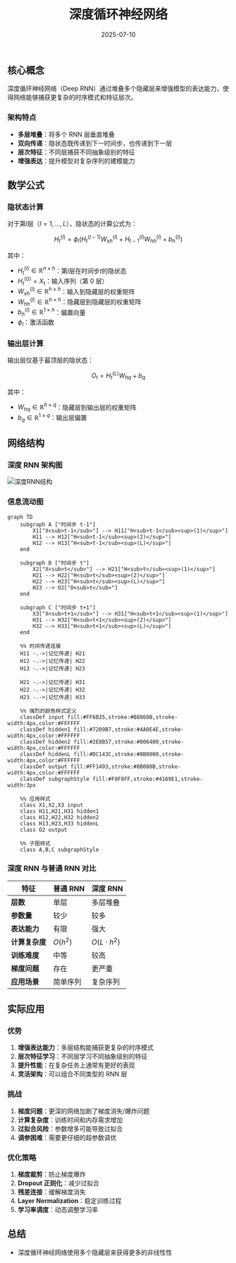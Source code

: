 ﻿---
title: 深度循环神经网络
date: 2025-07-10
type: notes-nlp
---


## 核心概念

深度循环神经网络（Deep RNN）通过堆叠多个隐藏层来增强模型的表达能力，使得网络能够捕获更复杂的时序模式和特征层次。

### 架构特点

- **多层堆叠**：将多个 RNN 层垂直堆叠
- **双向传递**：隐状态既传递到下一时间步，也传递到下一层
- **层次特征**：不同层捕获不同抽象级别的特征
- **增强表达**：提升模型对复杂序列的建模能力

## 数学公式

### 隐状态计算

对于第$l$层（$l = 1, \ldots, L$），隐状态的计算公式为：

$$H_t^{(l)} = \phi_l(H_t^{(l-1)} W_{xh}^{(l)} + H_{t-1}^{(l)} W_{hh}^{(l)} + b_h^{(l)})$$

其中：

- $H_t^{(l)} \in \mathbb{R}^{n \times h}$：第$l$层在时间步$t$的隐状态
- $H_t^{(0)} = X_t$：输入序列（第 0 层）
- $W_{xh}^{(l)} \in \mathbb{R}^{h \times h}$：输入到隐藏层的权重矩阵
- $W_{hh}^{(l)} \in \mathbb{R}^{h \times h}$：隐藏层到隐藏层的权重矩阵
- $b_h^{(l)} \in \mathbb{R}^{1 \times h}$：偏置向量
- $\phi_l$：激活函数

### 输出层计算

输出层仅基于最顶层的隐状态：

$$O_t = H_t^{(L)} W_{hq} + b_q$$

其中：

- $W_{hq} \in \mathbb{R}^{h \times q}$：隐藏层到输出层的权重矩阵
- $b_q \in \mathbb{R}^{1 \times q}$：输出层偏置

## 网络结构

### 深度 RNN 架构图

![深度RNN结构](/images/notes/nlp/deep-rnn.svg)

### 信息流动图

```mermaid
graph TD
    subgraph A ["时间步 t-1"]
        X1["X<sub>t-1</sub>"] --> H11["H<sub>t-1</sub><sup>(1)</sup>"]
        H11 --> H12["H<sub>t-1</sub><sup>(2)</sup>"]
        H12 --> H13["H<sub>t-1</sub><sup>(L)</sup>"]
    end

    subgraph B ["时间步 t"]
        X2["X<sub>t</sub>"] --> H21["H<sub>t</sub><sup>(1)</sup>"]
        H21 --> H22["H<sub>t</sub><sup>(2)</sup>"]
        H22 --> H23["H<sub>t</sub><sup>(L)</sup>"]
        H23 --> O2["O<sub>t</sub>"]
    end

    subgraph C ["时间步 t+1"]
        X3["X<sub>t+1</sub>"] --> H31["H<sub>t+1</sub><sup>(1)</sup>"]
        H31 --> H32["H<sub>t+1</sub><sup>(2)</sup>"]
        H32 --> H33["H<sub>t+1</sub><sup>(L)</sup>"]
    end

    %% 时间传递连接
    H11 -.->|记忆传递| H21
    H12 -.->|记忆传递| H22
    H13 -.->|记忆传递| H23

    H21 -.->|记忆传递| H31
    H22 -.->|记忆传递| H32
    H23 -.->|记忆传递| H33

    %% 强烈的颜色样式定义
    classDef input fill:#FF6B35,stroke:#B8860B,stroke-width:4px,color:#FFFFFF
    classDef hidden1 fill:#7209B7,stroke:#4A0E4E,stroke-width:4px,color:#FFFFFF
    classDef hidden2 fill:#2E8B57,stroke:#006400,stroke-width:4px,color:#FFFFFF
    classDef hiddenL fill:#DC143C,stroke:#8B0000,stroke-width:4px,color:#FFFFFF
    classDef output fill:#FF1493,stroke:#8B008B,stroke-width:4px,color:#FFFFFF
    classDef subgraphStyle fill:#F0F8FF,stroke:#4169E1,stroke-width:3px

    %% 应用样式
    class X1,X2,X3 input
    class H11,H21,H31 hidden1
    class H12,H22,H32 hidden2
    class H13,H23,H33 hiddenL
    class O2 output

    %% 子图样式
    class A,B,C subgraphStyle
```

### 深度 RNN 与普通 RNN 对比

| 特征           | 普通 RNN | 深度 RNN         |
| -------------- | -------- | ---------------- |
| **层数**       | 单层     | 多层堆叠         |
| **参数量**     | 较少     | 较多             |
| **表达能力**   | 有限     | 强大             |
| **计算复杂度** | $O(h^2)$ | $O(L \cdot h^2)$ |
| **训练难度**   | 中等     | 较高             |
| **梯度问题**   | 存在     | 更严重           |
| **应用场景**   | 简单序列 | 复杂序列         |

## 实际应用

### 优势

1. **增强表达能力**：多层结构能捕获更复杂的时序模式
2. **层次特征学习**：不同层学习不同抽象级别的特征
3. **提升性能**：在复杂任务上通常有更好的表现
4. **灵活架构**：可以组合不同类型的 RNN 层

### 挑战

1. **梯度问题**：更深的网络加剧了梯度消失/爆炸问题
2. **计算复杂度**：训练时间和内存需求增加
3. **过拟合风险**：参数增多可能导致过拟合
4. **调参困难**：需要更仔细的超参数调优

### 优化策略

1. **梯度裁剪**：防止梯度爆炸
2. **Dropout 正则化**：减少过拟合
3. **残差连接**：缓解梯度消失
4. **Layer Normalization**：稳定训练过程
5. **学习率调度**：动态调整学习率

## 总结

- 深度循环神经网络使用多个隐藏层来获得更多的非线性性

